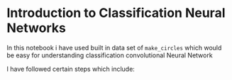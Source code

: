 # Introduction to Classification Neural Networks

In this notebook i have used built in data set of `make_circles` which would be easy for understanding classification convolutional Neural Network

I have followed certain steps which include:


